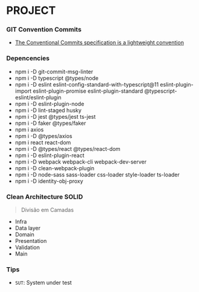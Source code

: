 # PROJECT 

### GIT Convention Commits
* [The Conventional Commits specification is a lightweight convention](https://www.conventionalcommits.org/en/v1.0.0/)


### Depencencies
* npm i -D git-commit-msg-linter
* npm i -D typescript @types/node 
* npm i -D eslint eslint-config-standard-with-typescript@11 eslint-plugin-import eslint-plugin-promise eslint-plugin-standard @typescript-eslint/eslint-plugin
* npm i -D eslint-plugin-node
* npm i -D lint-staged husky
* npm i -D jest @types/jest ts-jest
* npm i -D faker @types/faker
* npm i axios
* npm i -D @types/axios
* npm i react react-dom
* npm i -D @types/react @types/react-dom
* npm i -D eslint-plugin-react
* npm i -D webpack webpack-cli webpack-dev-server
* npm i -D clean-webpack-plugin
* npm i -D node-sass sass-loader css-loader style-loader ts-loader
* npm i -D identity-obj-proxy


### Clean Architecture SOLID

> Divisão em Camadas
* Infra
* Data layer
* Domain
* Presentation
* Validation
* Main

### Tips
* ``SUT``: System under test 